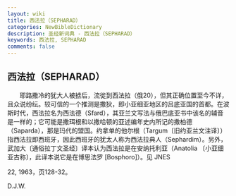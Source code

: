 ```yaml
---
layout: wiki
title: 西法拉（SEPHARAD）
categories: NewBibleDictionary
description: 圣经新词典 - 西法拉（SEPHARAD）
keywords: 西法拉, SEPHARAD
comments: false
---
```


## 西法拉（SEPHARAD）

　　耶路撒冷的犹大人被掳后，流徙到西法拉（俄20），但其正确位置至今不详，且众说纷纭。较可信的一个推测是撒狄，即小亚细亚地区的吕底亚国的首都。在波斯时代，西法拉名为西法德（Sfard），其亚兰文写法与俄巴底亚书中该名的辅音是一样的；它可能是撒珥根和以撒哈顿的亚述编年史内所记的撒柏德（Saparda），那是玛代的盟国。约拿单的他尔根（Targum〔旧约亚兰文注译〕）指西法拉即西班牙，因此西班牙的犹太人称为西法拉典人（Sephardim）。另外，武加大〔通俗拉丁文圣经〕译本认为西法拉是在安纳托利亚（Anatolia 〔小亚细亚古称〕，此译本说它是在博思法罗 [Bosphoro]）。见 JNES

22, 1963，页128-32。

D.J.W.








